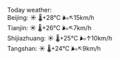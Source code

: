 Today weather:  
Beijing: ☀️   🌡️+28°C 🌬️↖15km/h  
Tianjin: ☀️   🌡️+26°C 🌬️↖7km/h  
Shijiazhuang: ☀️   🌡️+25°C 🌬️↑10km/h  
Tangshan: ☀️   🌡️+24°C 🌬️↖9km/h  

